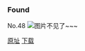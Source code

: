 ### Found
No.48
![图片不见了~~~](https://imgs.xkcd.com/comics/found.jpg)

[原址](https://xkcd.com//48) [下载](https://imgs.xkcd.com/comics/found.jpg)

